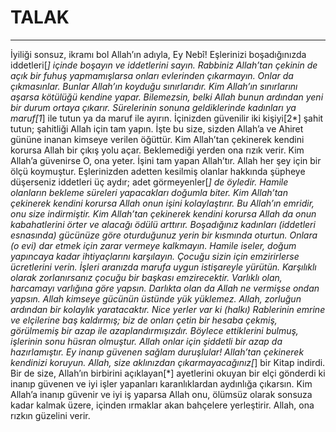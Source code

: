 # TALAK
---
İyiliği sonsuz, ikramı bol Allah’ın adıyla,
Ey Nebî! Eşlerinizi boşadığınızda iddetleri[*] içinde boşayın ve iddetlerini sayın. Rabbiniz Allah’tan çekinin de açık bir fuhuş yapmamışlarsa onları evlerinden çıkarmayın. Onlar da çıkmasınlar. Bunlar Allah’ın koyduğu sınırlarıdır. Kim Allah’ın sınırlarını aşarsa kötülüğü kendine yapar. Bilemezsin, belki Allah bunun ardından yeni bir durum ortaya çıkarır.
Sürelerinin sonuna geldiklerinde kadınları ya maruf[1*] ile tutun ya da maruf ile ayırın. İçinizden güvenilir iki kişiyi[2*] şahit tutun; şahitliği Allah için tam yapın. İşte bu size, sizden Allah’a ve Ahiret gününe inanan kimseye verilen öğüttür. Kim Allah’tan çekinerek kendini korursa Allah bir çıkış yolu açar.
Beklemediği yerden ona rızık verir. Kim Allah’a güvenirse O, ona yeter. İşini tam yapan Allah’tır. Allah her şey için bir ölçü koymuştur.
Eşlerinizden adetten kesilmiş olanlar hakkında şüpheye düşerseniz iddetleri üç aydır; adet görmeyenler[*] de öyledir. Hamile olanların bekleme süreleri yapacakları doğumla biter. Kim Allah’tan çekinerek kendini korursa Allah onun işini kolaylaştırır.
Bu Allah’ın emridir, onu size indirmiştir. Kim Allah’tan çekinerek kendini korursa Allah da onun kabahatlerini örter ve alacağı ödülü arttırır.
Boşadığınız kadınları (iddetleri esnasında) gücünüze göre oturduğunuz yerin bir kısmında oturtun. Onlara (o evi) dar etmek için zarar vermeye kalkmayın. Hamile iseler, doğum yapıncaya kadar ihtiyaçlarını karşılayın. Çocuğu sizin için emzirirlerse ücretlerini verin. İşleri aranızda marufa uygun istişareyle yürütün. Karşılıklı olarak zorlanırsanız çocuğu bir başkası emzirecektir.
Varlıklı olan, harcamayı varlığına göre yapsın. Darlıkta olan da Allah ne vermişse ondan yapsın. Allah kimseye gücünün üstünde yük yüklemez. Allah, zorluğun ardından bir kolaylık yaratacaktır.
Nice yerler var ki (halkı) Rablerinin emrine ve elçilerine baş kaldırmış; biz de onları çetin bir hesaba çekmiş, görülmemiş bir azap ile azaplandırmışızdır.
Böylece ettiklerini bulmuş, işlerinin sonu hüsran olmuştur.
Allah onlar için şiddetli bir azap da hazırlamıştır. Ey inanıp güvenen sağlam duruşlular!  Allah’tan çekinerek kendinizi koruyun. Allah, size aklınızdan çıkarmayacağınız[*] bir Kitap indirdi.
Bir de size, Allah’ın birbirini açıklayan[*] ayetlerini okuyan bir elçi gönderdi ki inanıp güvenen ve iyi işler yapanları karanlıklardan aydınlığa çıkarsın. Kim Allah’a inanıp güvenir ve iyi iş yaparsa Allah onu, ölümsüz olarak sonsuza kadar kalmak üzere, içinden ırmaklar akan bahçelere yerleştirir.  Allah, ona rızkın güzelini verir.